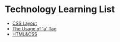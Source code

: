 # Technology Learning List
* [CSS Layout](CSS_Layout.md)
* [The Usage of 'a' Tag](Usage_OF_A_Tag.md)
* [HTML&CSS](HTML&CSS.md)
